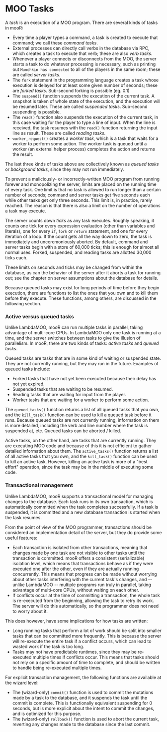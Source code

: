 # MOO Tasks

A _task_ is an execution of a MOO program. There are several kinds of tasks in mooR:

- Every time a player types a command, a task is created to execute that command; we call these _command tasks_.
- External processes can directly call verbs in the database via RPC, which creates a task to execute that verb;
  these are also _verb tasks_.
- Whenever a player connects or disconnects from the MOO, the server starts a task to do whatever processing is
  necessary, such as printing out `Munchkin has connected` to all of the players in the same room; these are called
  _server tasks_.
- The `fork` statement in the programming language creates a task whose execution is delayed for at least some given
  number of seconds; these are _forked tasks_. Sub-second forking is possible (eg. 0.1)
- The `suspend()` function suspends the execution of the current task. A snapshot is taken of whole state of the
  execution, and the execution will be resumed later. These are called _suspended tasks_. Sub-second suspending is
  possible.
- The `read()` function also suspends the execution of the current task, in this case waiting for the player to type a
  line of input. When the line is received, the task resumes with the `read()` function returning the input line as
  result. These are called _reading tasks_.
- `worker_request()` creates a _worker task_, which is a task that waits for a worker to perform some action. The
  worker task is queued until a worker (an external helper process) completes the action and returns the result.

The last three kinds of tasks above are collectively known as _queued tasks_ or _background tasks_, since they may not
run immediately.

To prevent a maliciously- or incorrectly-written MOO program from running forever and monopolizing the server, limits
are placed on the running time of every task. One limit is that no task is allowed to run longer than a certain number
of seconds; command and server tasks get five seconds each while other tasks get only three seconds. This limit is, in
practice, rarely reached. The reason is that there is also a limit on the number of operations a task may execute.

The server counts down _ticks_ as any task executes. Roughly speaking, it counts one tick for every expression
evaluation (other than variables and literals), one for every `if`, `fork` or `return` statement, and one for every
iteration of a loop. If the count gets all the way down to zero, the task is immediately and unceremoniously aborted. By
default, command and server tasks begin with a store of 60,000 ticks; this is enough for almost all normal uses. Forked,
suspended, and reading tasks are allotted 30,000 ticks each.

These limits on seconds and ticks may be changed from within the database, as can the behavior of the server after it
aborts a task for running out; see the chapter on server assumptions about the database for details.

Because queued tasks may exist for long periods of time before they begin execution, there are functions to list the
ones that you own and to kill them before they execute. These functions, among others, are discussed in the following
section.

### Active versus queued tasks

Unlike LambdaMOO, mooR can run multiple tasks in parallel, taking advantage of multi-core CPUs. In LambdaMOO only one
task is running at a time, and the server switches between tasks to give the illusion of parallelism. In mooR,
there are two kinds of tasks: _active tasks_ and _queued tasks_.

Queued tasks are tasks that are in some kind of waiting or suspended state. They are not currently running, but they
may run in the future. Examples of queued tasks include:

- Forked tasks that have not yet been executed because their delay has not yet expired.
- Suspended tasks that are waiting to be resumed.
- Reading tasks that are waiting for input from the player.
- Worker tasks that are waiting for a worker to perform some action.

The `queued_tasks()` function returns a list of all queued tasks that you own, and the `kill_task()` function can be
used to kill a queued task before it runs. Because queued tasks are not currently running, information on them is more
detailed, including the verb and line number where the task is suspended at, etc. Queued tasks can be aborted / killed.

Active tasks, on the other hand, are tasks that are currently running. They are executing MOO code and because of this
it is not efficient to gather detailed information about them. The `active_tasks()` function returns a list of all
active tasks that you own, and the `kill_task()` function can be used to kill an active task. However, killing an active
task is more of a "best effort" operation, since the task may be in the middle of executing some code.

### Transactional management

Unlike LambdaMOO, mooR supports a transactional model for managing changes to the database. Each task runs in its own
transaction, which is automatically committed when the task completes successfully. If a task is suspended, it is
committed and a new database transaction is started when the task resumes.

From the point of view of the MOO programmer, transactions should be considered an implementation detail of the server,
but they do provide some useful features:

* Each transaction is isolated from other transactions, meaning that changes made by one task are not visible to
  other tasks until the transaction is committed. mooR offers a consistent (serializable) isolation level, which means
  that transactions behave as if they were executed one after the other, even if they are actually running concurrently.
  This means that progress can be made without worrying about other tasks interfering with the current task's changes,
  and -- unlike LambdaMOO -- multiple programs run truly in parallel, taking advantage of multi-core CPUs, without
  waiting on each other.
* If conflicts occur at the time of committing a transaction, the whole task is re-executed from the beginning,
  allowing the task to retry its work. The server will do this automatically, so the programmer does not need to
  worry about it.

This does however, have some implications for how tasks are written:

* Long running tasks that perform a lot of work should be split into smaller tasks that can be
  committed more frequently. This is because the server will re-execute the entire task if a conflict occurs, which
  can lead to wasted work if the task is too long.
* Tasks may not have predictable runtimes, since they may be re-executed multiple times if conflicts
  occur. This means that tasks should not rely on a specific amount of time to complete, and should be written to
  handle being re-executed multiple times.

For explicit transaction management, the following functions are available at the wizard level:

- The (wizard-only) `commit()` function is used to commit the mutations made by a task to the database, and it
  suspends the task until the commit is complete. This is functionally equivalent suspending for 0 seconds, but is
  more explicit about the intent to commit the changes, and is optimized for this purpose.
- The (wizard-only) `rollback()` function is used to abort the current task, reverting any changes made to the database
  since the last commit.
